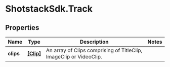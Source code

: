 # ShotstackSdk.Track

## Properties

Name | Type | Description | Notes
------------ | ------------- | ------------- | -------------
**clips** | [**[Clip]**](Clip.md) | An array of Clips comprising of TitleClip, ImageClip or VideoClip. | 


